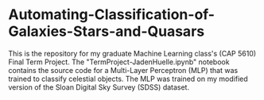 # Automating-Classification-of-Galaxies-Stars-and-Quasars
This is the repository for my graduate Machine Learning class's (CAP 5610) Final Term Project. The "TermProject-JadenHuelle.ipynb" notebook contains the source code for a Multi-Layer Perceptron (MLP) that was trained to classify celestial objects. The MLP was trained on my modified version of the Sloan Digital Sky Survey (SDSS) dataset.
